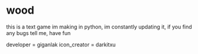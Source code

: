 # wood
this is a text game im making in python,
im constantly updating it,
if you find any bugs tell me,
have fun

developer = giganlak
icon_creator = darkitxu
